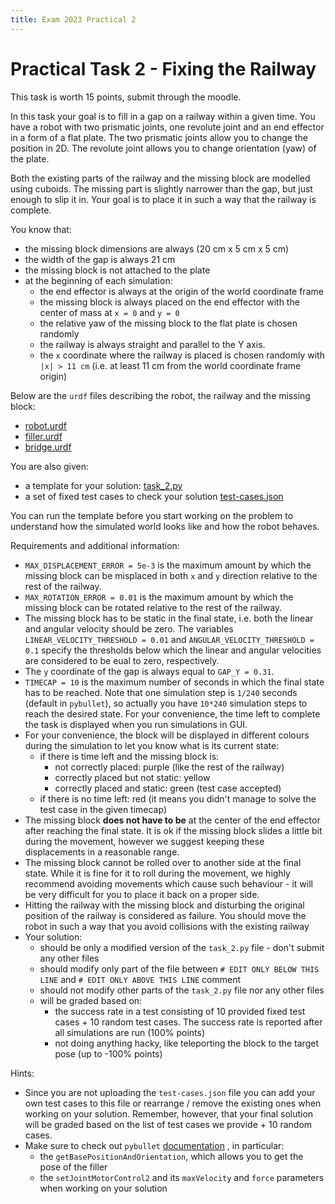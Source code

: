 ```yaml
---
title: Exam 2023 Practical 2
---
```


# Practical Task 2 - Fixing the Railway

This task is worth 15 points, submit through the moodle.

In this task your goal is to fill in a gap on a railway within a given time.
You have a robot with two prismatic joints, one revolute joint and an end effector in a form of a flat plate.
The two prismatic joints allow you to change the position in 2D.
The revolute joint allows you to change orientation (yaw) of the plate.

Both the existing parts of the railway and the missing block are modelled using cuboids.
The missing part is slightly narrower than the gap, but just enough to slip it in.
Your goal is to place it in such a way that the railway is complete.

You know that:
- the missing block dimensions are always (20 cm x 5 cm x 5 cm)
- the width of the gap is always 21 cm
- the missing block is not attached to the plate
- at the beginning of each simulation:
    - the end effector is always at the origin of the world coordinate frame
    - the missing block is always placed on the end effector with the center of mass at `x = 0` and `y = 0`
    - the relative yaw of the missing block to the flat plate is chosen randomly
    - the railway is always straight and parallel to the Y axis.
    - the `x` coordinate where the railway is placed is chosen randomly with `|x| > 11 cm` (i.e. at least 11 cm from the world coordinate frame origin)

Below are the `urdf` files describing the robot, the railway and the missing block:

- [robot.urdf](files/robot.urdf)
- [filler.urdf](files/filler.urdf)
- [bridge.urdf](files/bridge.urdf)

You are also given:

- a template for your solution: [task_2.py](files/task_2.py)
- a set of fixed test cases to check your solution [test-cases.json](files/test-cases.json)

You can run the template before you start working on the problem to understand how the simulated world looks like and how the robot behaves.

Requirements and additional information:

- `MAX_DISPLACEMENT_ERROR = 5e-3` is the maximum amount by which the missing block can be misplaced in both `x` and `y` direction relative to the rest of the railway.
- `MAX_ROTATION_ERROR = 0.01` is the maximum amount by which the missing block can be rotated relative to the rest of the railway.
- The missing block has to be static in the final state, i.e. both the linear and angular velocity should be zero.
The variables `LINEAR_VELOCITY_THRESHOLD = 0.01` and `ANGULAR_VELOCITY_THRESHOLD = 0.1` specify the thresholds below which the linear and angular velocities are considered to be eual to zero, respectively.
- The `y` coordinate of the gap is always equal to `GAP_Y = 0.31`.
- `TIMECAP = 10` is the maximum number of seconds in which the final state has to be reached.
Note that one simulation step is `1/240` seconds (default in `pybullet`), so actually you have `10*240` simulation steps to reach the desired state.
For your convenience, the time left to complete the task is displayed when you run simulations in GUI.
- For your convenience, the block will be displayed in different colours during the simulation to let you know what is its current state:
    - if there is time left and the missing block is:
        - not correctly placed: purple (like the rest of the railway)
        - correctly placed but not static: yellow
        - correctly placed and static: green (test case accepted)
    - if there is no time left: red (it means you didn't manage to solve the test case in the given timecap)
- The missing block **does not have to be** at the center of the end effector after reaching the final state.
It is ok if the missing block slides a little bit during the movement, however we suggest keeping these displacements in a reasonable range.
- The missing block cannot be rolled over to another side at the final state.
While it is fine for it to roll during the movement, we highly recommend avoiding movements which cause such behaviour - it will be very difficult for you to place it back on a proper side.
- Hitting the railway with the missing block and disturbing the original position of the railway is considered as failure.
You should move the robot in such a way that you avoid collisions with the existing railway
- Your solution:
    - should be only a modified version of the `task_2.py` file - don't submit any other files
    - should modify only part of the file between `# EDIT ONLY BELOW THIS LINE` and `# EDIT ONLY ABOVE THIS LINE` comment
    - should not modify other parts of the `task_2.py` file nor any other files
    - will be graded based on:
        - the success rate in a test consisting of 10 provided fixed test cases + 10 random test cases.
        The success rate is reported after all simulations are run (100% points)
        - not doing anything hacky, like teleporting the block to the target pose (up to -100% points)

Hints:

- Since you are not uploading the `test-cases.json` file you can add your own test cases to this file or rearrange / remove the existing ones when working on your solution.
Remember, however, that your final solution will be graded based on the list of test cases we provide + 10 random cases.
- Make sure to check out `pybullet`
[documentation](https://docs.google.com/document/d/10sXEhzFRSnvFcl3XxNGhnD4N2SedqwdAvK3dsihxVUA/edit#heading=h.2ye70wns7io3)
, in particular:
    - the `getBasePositionAndOrientation`, which allows you to get the pose of the filler
    - the `setJointMotorControl2` and its `maxVelocity` and `force` parameters when working on your solution

